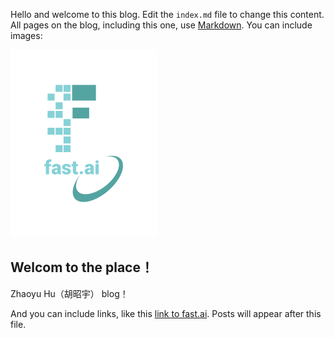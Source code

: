 Hello and welcome to this blog. Edit the `index.md` file to change this content. All pages on the blog, including this one, use [Markdown](https://guides.github.com/features/mastering-markdown/). You can include images:

![Image of fast.ai logo](images/logo.png)

## Welcom to the place！
Zhaoyu Hu（胡昭宇） blog！

And you can include links, like this [link to fast.ai](https://www.fast.ai). Posts will appear after this file. 

